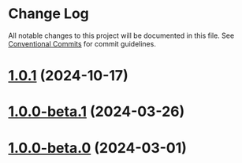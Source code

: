 # Change Log

All notable changes to this project will be documented in this file.
See [Conventional Commits](https://conventionalcommits.org) for commit guidelines.

# [1.0.1](https://github.com/acanio/acanio-viewer/compare/v1.0.1) (2024-10-17)

# [1.0.0-beta.1](https://github.com/acanio/acanio-viewer/compare/v1.0.0-beta.1) (2024-03-26)

# [1.0.0-beta.0](https://github.com/acanio/acanio-viewer/compare/v1.0.0-beta.0) (2024-03-01)

